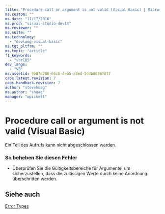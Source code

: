 ```yaml
---
title: "Procedure call or argument is not valid (Visual Basic) | Microsoft Docs"
ms.custom: ""
ms.date: "11/17/2016"
ms.prod: "visual-studio-dev14"
ms.reviewer: ""
ms.suite: ""
ms.technology: 
  - "devlang-visual-basic"
ms.tgt_pltfrm: ""
ms.topic: "article"
f1_keywords: 
  - "vbrID5"
dev_langs: 
  - "VB"
ms.assetid: 9b07d280-66c6-4ea5-a8ed-5ddb0036f877
caps.latest.revision: 7
caps.handback.revision: 7
author: "stevehoag"
ms.author: "shoag"
manager: "wpickett"
---
```

# Procedure call or argument is not valid (Visual Basic)
Ein Teil des Aufrufs kann nicht abgeschlossen werden.  
  
### So beheben Sie diesen Fehler  
  
-   Überprüfen Sie die Gültigkeitsbereiche für Argumente, um sicherzustellen, dass die zulässigen Werte durch keine Anordnung überschritten werden.  
  
## Siehe auch  
 [Error Types](../../../visual-basic/programming-guide/language-features/error-types.md)